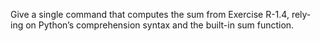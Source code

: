 Give a single command that computes the sum from Exercise R-1.4, rely-
ing on Python’s comprehension syntax and the built-in sum function.